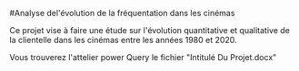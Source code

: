 #Analyse del'évolution de la fréquentation dans les cinémas

Ce projet vise à faire une étude sur l'évolution quantitative et qualitative 
de la clientelle dans les cinémas entre les années 1980 et 2020.

Vous trouverez l'attelier power Query le fichier "Intitulé Du Projet.docx"
